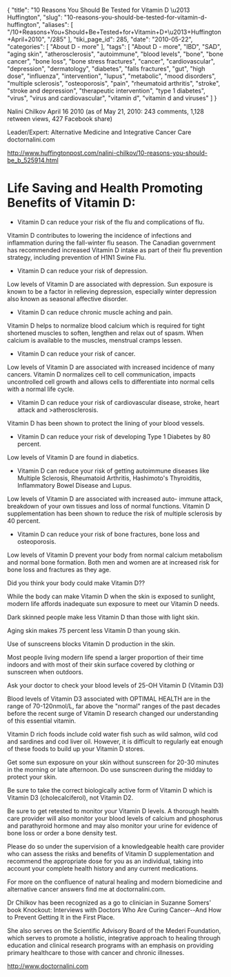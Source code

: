{
    "title": "10 Reasons You Should Be Tested for Vitamin D \u2013 Huffington",
    "slug": "10-reasons-you-should-be-tested-for-vitamin-d-huffington",
    "aliases": [
        "/10+Reasons+You+Should+Be+Tested+for+Vitamin+D+\u2013+Huffington+April+2010",
        "/285"
    ],
    "tiki_page_id": 285,
    "date": "2010-05-22",
    "categories": [
        "About D - more"
    ],
    "tags": [
        "About D - more",
        "IBD",
        "SAD",
        "aging skin",
        "atherosclerosis",
        "autoimmune",
        "blood levels",
        "bone",
        "bone cancer",
        "bone loss",
        "bone stress fractures",
        "cancer",
        "cardiovascular",
        "depression",
        "dermatology",
        "diabetes",
        "falls fractures",
        "gut",
        "high dose",
        "influenza",
        "intervention",
        "lupus",
        "metabolic",
        "mood disorders",
        "multiple sclerosis",
        "osteoporosis",
        "pain",
        "rheumatoid arthritis",
        "stroke",
        "stroke and depression",
        "therapeutic intervention",
        "type 1 diabetes",
        "virus",
        "virus and cardiovascular",
        "vitamin d",
        "vitamin d and viruses"
    ]
}


Nalini Chilkov  April 16 2010 (as of May 21, 2010: 243 comments, 1,128 retween views, 427 Facebook share)

Leader/Expert: Alternative Medicine and Integrative Cancer Care doctornalini.com

http://www.huffingtonpost.com/nalini-chilkov/10-reasons-you-should-be_b_525914.html 

# Life Saving and Health Promoting Benefits of Vitamin D:

* Vitamin D can reduce your risk of the flu and complications of flu. 

Vitamin D contributes to lowering the incidence of infections and inflammation during the fall-winter flu season. The Canadian government has recommended increased Vitamin D intake as part of their flu prevention strategy, including prevention of H1N1 Swine Flu.

* Vitamin D can reduce your risk of depression. 

Low levels of Vitamin D are associated with depression. Sun exposure is known to be a factor in relieving depression, especially winter depression also known as seasonal affective disorder.

* Vitamin D can reduce chronic muscle aching and pain. 

Vitamin D helps to normalize blood calcium which is required for tight shortened muscles to soften, lengthen and relax out of spasm. When calcium is available to the muscles, menstrual cramps lessen.

* Vitamin D can reduce your risk of cancer. 

Low levels of Vitamin D are associated with increased incidence of many cancers. Vitamin D normalizes cell to cell communication, impacts uncontrolled cell growth and allows cells to differentiate into normal cells with a normal life cycle.

* Vitamin D can reduce your risk of cardiovascular disease, stroke, heart attack and >atherosclerosis.

Vitamin D has been shown to protect the lining of your blood vessels.

* Vitamin D can reduce your risk of developing Type 1 Diabetes by 80 percent. 

Low levels of Vitamin D are found in diabetics.

* Vitamin D can reduce your risk of getting autoimmune diseases like Multiple Sclerosis, Rheumatoid Arthritis, Hashimoto's Thyroiditis, Inflammatory Bowel Disease and Lupus. 

Low levels of Vitamin D are associated with increased auto- immune attack, breakdown of your own tissues and loss of normal functions. Vitamin D supplementation has been shown to reduce the risk of multiple sclerosis by 40 percent.

* Vitamin D can reduce your risk of bone fractures, bone loss and osteoporosis. 

Low levels of Vitamin D prevent your body from normal calcium metabolism and normal bone formation. Both men and women are at increased risk for bone loss and fractures as they age.

Did you think your body could make Vitamin D??

While the body can make Vitamin D when the skin is exposed to sunlight, modern life affords inadequate sun exposure to meet our Vitamin D needs.

Dark skinned people make less Vitamin D than those with light skin.

Aging skin makes 75 percent less Vitamin D than young skin.

Use of sunscreens blocks Vitamin D production in the skin.

Most people living modern life spend a larger proportion of their time indoors and with most of their skin surface covered by clothing or sunscreen when outdoors.

Ask your doctor to check your blood levels of 25-OH Vitamin D (Vitamin D3)

Blood levels of Vitamin D3 associated with OPTIMAL HEALTH are in the range of 70-120nmol/L, far above the "normal" ranges of the past decades before the recent surge of Vitamin D research changed our understanding of this essential vitamin.

Vitamin D rich foods include cold water fish such as wild salmon, wild cod and sardines and cod liver oil. However, it is difficult to regularly eat enough of these foods to build up your Vitamin D stores.

Get some sun exposure on your skin without sunscreen for 20-30 minutes in the morning or late afternoon. Do use sunscreen during the midday to protect your skin.

Be sure to take the correct biologically active form of Vitamin D which is Vitamin D3 (cholecalciferol), not Vitamin D2.

Be sure to get retested to monitor your Vitamin D levels. A thorough health care provider will also monitor your blood levels of calcium and phosphorus and parathyroid hormone and may also monitor your urine for evidence of bone loss or order a bone density test.

Please do so under the supervision of a knowledgeable health care provider who can assess the risks and benefits of Vitamin D supplementation and recommend the appropriate dose for you as an individual, taking into account your complete health history and any current medications.

For more on the confluence of natural healing and modern biomedicine and alternative cancer answers find me at doctornalini.com.

Dr Chilkov has been recognized as a go to clinician in Suzanne Somers' book Knockout: Interviews with Doctors Who Are Curing Cancer--And How to Prevent Getting It in the First Place.

She also serves on the Scientific Advisory Board of the Mederi Foundation, which serves to promote a holistic, integrative approach to healing through education and clinical research programs with an emphasis on providing primary healthcare to those with cancer and chronic illnesses.

http://www.doctornalini.com